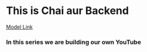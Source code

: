 # This is Chai aur Backend

[Model Link](https://app.eraser.io/workspace/YtPqZ...
)
### In this series we are building our own YouTube